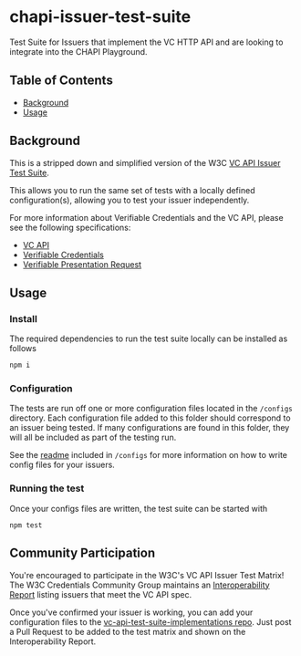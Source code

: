 # chapi-issuer-test-suite
Test Suite for Issuers that implement the VC HTTP API and are looking to integrate into the CHAPI Playground.

## Table of Contents

- [Background](#background)
- [Usage](#usage)


## Background

This is a stripped down and simplified version of the W3C [VC API Issuer Test Suite](https://github.com/w3c-ccg/vc-api-issuer-test-suite).
 
 This allows you to run the same set of tests with a locally defined configuration(s), allowing you to test your issuer independently.

 For more information about Verifiable Credentials and the VC API, please see the following specifications:
 - [VC API](https://w3c-ccg.github.io/vc-api/)
 - [Verifiable Credentials](https://www.w3.org/TR/vc-data-model/)
 - [Verifiable Presentation Request](https://w3c-ccg.github.io/vp-request-spec/)

## Usage
### Install
The required dependencies to run the test suite locally can be installed as follows

```js
npm i
```
### Configuration
The tests are run off one or more configuration files located in the `/configs` directory. Each configuration file added to this folder should correspond to an issuer being tested. If many configurations are found in this folder, they will all be included as part of the testing run.

See the [readme](/configs/README.md) included in `/configs` for more information on how to write config files for your issuers.

### Running the test
Once your configs files are written, the test suite can be started with
```
npm test
```

## Community Participation
You're encouraged to participate in the W3C's VC API Issuer Test Matrix!  The W3C Credentials Community Group maintains an [Interoperability Report](https://w3c-ccg.github.io/vc-api-issuer-test-suite/) listing issuers that meet the VC API spec.  

Once you've confirmed your issuer is working, you can add your configuration files to the [vc-api-test-suite-implementations repo](https://github.com/w3c-ccg/vc-api-test-suite-implementations).  Just post a Pull Request to be added to the test matrix and shown on the Interoperability Report.